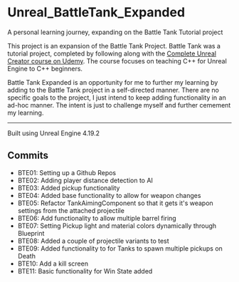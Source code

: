 # Unreal_BattleTank_Expanded
A personal learning journey, expanding on the Battle Tank Tutorial project

This project is an expansion of the Battle Tank Project. Battle Tank was a tutorial project, completed by following along with the [Complete Unreal Creator course on Udemy](https://www.udemy.com/unrealcourse/learn/v4/overview). The course focuses on teaching C++ for Unreal Engine to C++ beginners.

Battle Tank Expanded is an opportunity for me to further my learning by adding to the Battle Tank project in a self-directed manner. There are no specific goals to the project, I just intend to keep adding functionality in an ad-hoc manner. The intent is just to challenge myself and further cemement my learning.

---

Built using Unreal Engine 4.19.2

## Commits
* BTE01: Setting up a Github Repos
* BTE02: Adding player distance detection to AI
* BTE03: Added pickup functionality
* BTE04: Added base functionality to allow for weapon changes
* BTE05: Refactor TankAimingComponent so that it gets it's weapon settings from the attached projectile
* BTE06: Add functionality to allow multiple barrel firing
* BTE07: Setting Pickup light and material colors dynamically through Blueprint
* BTE08: Added a couple of projectile variants to test
* BTE09: Added functionality to for Tanks to spawn multiple pickups on Death
* BTE10: Add a kill screen
* BTE11: Basic functionality for Win State added